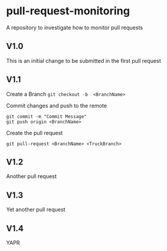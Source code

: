 # pull-request-monitoring

A repository to investigate how to monitor pull requests

## V1.0

This is an initial change to be submitted in the first pull request

## V1.1

Create a Branch
```git checkout -b  <BranchName>```

Commit changes and push to the remote
```git add <files>
git commit -m "Commit Message"
git push origin <BranchName>
```


Create the pull request
```
git pull-request <BranchName> <TruckBranch>
```

## V1.2

Another pull request

## V1.3

Yet another pull request

## V1.4

YAPR

